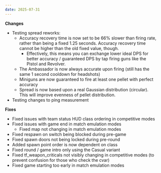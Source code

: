 ```yaml
---
date: 2025-07-31
---
```


**Changes**

* Testing spread reworks:
  * Accuracy recovery time is now set to be 66% slower than firing rate, rather than being a fixed 1.25 seconds. Accuracy recovery time cannot be higher than the old fixed value, though.
    * Effectively, this means you can exchange lower ideal DPS for better accuracy / guaranteed DPS by tap firing guns like the Pistol and Revolver.
  * The Ambassador is now always accurate upon firing (still has the same 1 second cooldown for headshots)
  * Miniguns are now guaranteed to fire at least one pellet with perfect accuracy
  * Spread is now based upon a real Gaussian distribution (circular). This will improve evenness of pellet distribution.
* Testing changes to ping measurement

**Fixes**

* Fixed issues with team status HUD class ordering in competitive modes
* Fixed issues with game end in match emulation modes
  * Fixed map not changing in match emulation modes
* Fixed respawn on switch being blocked during pre-game
* Fixed spawn doors not being locked during pre-round
* Added spawn point order is now dependent on class
* Fixed round / game intro only using the Casual variant
* Fixed tf_weapon_criticals not visibly changing in competitive modes (to prevent confusion for those who check the cvar)
* Fixed game starting too early in match emulation modes